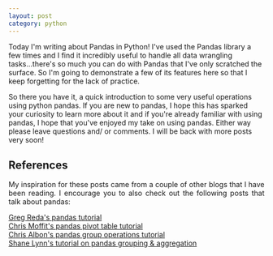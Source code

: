 ```yaml
---
layout: post
category: python
---
```


Today I'm writing about Pandas in Python! I've used the Pandas library a few times and I find it incredibly useful to handle all data wrangling tasks...there's so much you can do with Pandas that I've only scratched the surface. So I'm going to demonstrate a few of its features here so that I keep forgetting for the lack of practice.

<script src="https://gist.github.com/adikamath/c1faad82b66c12e01a6a063b7a923012.js"></script>

So there you have it, a quick introduction to some very useful operations using python pandas. If you are new to pandas, I hope this has sparked your curiosity to learn more about it and if you're already familiar with using pandas, I hope that you've enjoyed my take on using pandas. Either way please leave questions and/ or comments. I will be back with more posts very soon!

## References
<p style="text-align:justify">My inspiration for these posts came from a couple of other blogs that I have been reading. I encourage you to also check out the following posts that talk about pandas:</p>

<div>
<div><a href = "http://www.gregreda.com/2013/10/26/working-with-pandas-dataframes/">Greg Reda's pandas tutorial</a></div>
<div><a href = "http://pbpython.com/pandas-pivot-table-explained.html">Chris Moffit's pandas pivot table tutorial</a></div>
<div><a href = "https://chrisalbon.com/python/pandas_apply_operations_to_groups.html">Chris Albon's pandas group operations tutorial</a></div>
<div><a href = "http://www.shanelynn.ie/summarising-aggregation-and-grouping-data-in-python-pandas/">Shane Lynn's tutorial on pandas grouping & aggregation</a></div>
</div>
<p></p>

